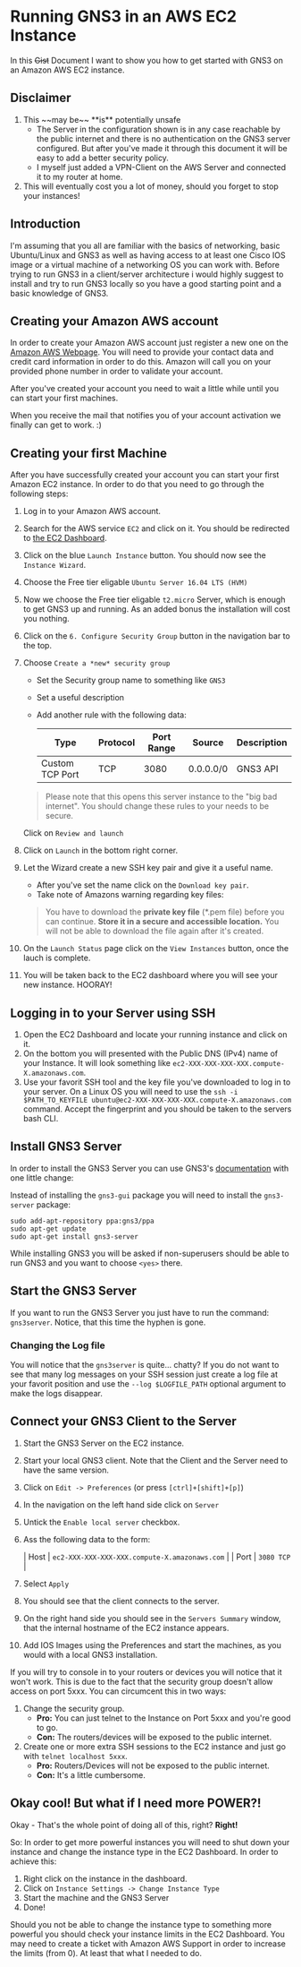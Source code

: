 # Running GNS3 in an AWS EC2 Instance

In this ~~Gist~~ Document I want to show you how to get started with GNS3 on an
Amazon AWS EC2 instance.

## Disclaimer

<div class="alert alert-danger" role="alert">
<ol>
<li>This ~~may be~~ **is** potentially unsafe
<ul><li>The Server in the configuration shown is in any case reachable by the public internet and there is no authentication on the GNS3 server configured. But after you've made it through this document it will be easy to add a better security policy.</li>
<li>I myself just added a VPN-Client on the AWS Server and connected it to my router at home.</li>
</ul></li>
<li>This will eventually cost you a lot of money, should you forget to stop your instances!</li>
</ol>
</div>

## Introduction

I'm assuming that you all are familiar with the basics of networking, basic Ubuntu/Linux and GNS3 as well as having access to at least one Cisco IOS image or a virtual machine of a networking OS you can work with. Before trying to run GNS3 in a client/server architecture i would highly suggest to install and try to run GNS3 locally so you have a good starting point and a basic knowledge of GNS3.

## Creating your Amazon AWS account

In order to create your Amazon AWS account just register a new one on the [Amazon AWS Webpage](https://aws.amazon.com). You will need to provide your contact data and credit card information in order to do this. Amazon will call you on your provided phone number in order to validate your account.

After you've created your account you need to wait a little while until you can start your first machines.

When you receive the mail that notifies you of your account activation we finally can get to work. :)

## Creating your first Machine

After you have successfully created your account you can start your first Amazon EC2 instance. In order to do that you need to go through the following steps:

1. Log in to your Amazon AWS account.
2. Search for the AWS service `EC2` and click on it. You should be redirected to [the EC2 Dashboard](https://console.aws.amazon.com/ec2/v2).
3. Click on the blue `Launch Instance` button. You should now see the `Instance Wizard`.
4. Choose the Free tier eligable `Ubuntu Server 16.04 LTS (HVM)`
5. Now we choose the Free tier eligable `t2.micro` Server, which is enough to get GNS3 up and running. As an added bonus the installation will cost you nothing.
6. Click on the `6. Configure Security Group` button in the navigation bar to the top.
7. Choose `Create a *new* security group`
   * Set the Security group name to something like `GNS3`
   * Set a useful description
   * Add another rule with the following data:
   
     Type | Protocol | Port Range | Source | Description
     --- | --- | --- | --- | ---
     Custom TCP Port | TCP | 3080 | 0.0.0.0/0 | GNS3 API
   
   > Please note that this opens this server instance to the "big bad internet". You should change these rules to your needs
   > to be secure.
   
   Click on `Review and launch`
8. Click on `Launch` in the bottom right corner.
9. Let the Wizard create a new SSH key pair and give it a useful name. 
   * After you've set the name click on the `Download key pair`.
   * Take note of Amazons warning regarding key files:
   > You have to download the **private key file** (\*.pem file) before you can continue. 
   > **Store it in a secure and accessible location.**
   > You will not be able to download the file again after it's created.
10. On the `Launch Status` page click on the `View Instances` button, once the lauch is complete.
11. You will be taken back to the EC2 dashboard where you will see your new instance. HOORAY!

## Logging in to your Server using SSH

1. Open the EC2 Dashboard and locate your running instance and click on it.
2. On the bottom you will presented with the Public DNS (IPv4) name of your Instance. It will look something like `ec2-XXX-XXX-XXX-XXX.compute-X.amazonaws.com`.
3. Use your favorit SSH tool and the key file you've downloaded to log in to your server. 
   On a Linux OS you will need to use the 
   `ssh -i $PATH_TO_KEYFILE ubuntu@ec2-XXX-XXX-XXX-XXX.compute-X.amazonaws.com`
   command.
   Accept the fingerprint and you should be taken to the servers bash CLI.

## Install GNS3 Server

In order to install the GNS3 Server you can use GNS3's [documentation](https://docs.gns3.com/1QXVIihk7dsOL7Xr7Bmz4zRzTsJ02wklfImGuHwTlaA4/index.html) with one little change:

Instead of installing the `gns3-gui` package you will need to install the `gns3-server` package:

```
sudo add-apt-repository ppa:gns3/ppa
sudo apt-get update
sudo apt-get install gns3-server
```

While installing GNS3 you will be asked if non-superusers should be able to run GNS3 and you want to choose `<yes>` there.

## Start the GNS3 Server 

If you want to run the GNS3 Server you just have to run the command: `gns3server`. Notice, that this time the hyphen is gone.

### Changing the Log file

You will notice that the `gns3server` is quite... chatty? If you do not want to see that many log messages on your SSH session just create a log file at your favorit position and use the `--log $LOGFILE_PATH` optional argument to make the logs disappear.

## Connect your GNS3 Client to the Server

1. Start the GNS3 Server on the EC2 instance.
2. Start your local GNS3 client. Note that the Client and the Server need to have the same version.
3. Click on `Edit -> Preferences` (or press `[ctrl]+[shift]+[p]`)
4. In the navigation on the left hand side click on `Server`
5. Untick the `Enable local server` checkbox.
6. Ass the following data to the form:
   
   | Host | `ec2-XXX-XXX-XXX-XXX.compute-X.amazonaws.com` |
   | Port | `3080 TCP` |
   
7. Select `Apply`
8. You should see that the client connects to the server.
9. On the right hand side you should see in the `Servers Summary` window, that the internal hostname of the EC2 instance
   appears.
10. Add IOS Images using the Preferences and start the machines, as you would with a local GNS3 installation.

If you will try to console in to your routers or devices you will notice that it won't work. This is due to the fact that the security group doesn't allow access on port 5xxx. You can circumcent this in two ways:

1. Change the security group.
   * **Pro:** You can just telnet to the Instance on Port 5xxx and you're good to go.
   * **Con:** The routers/devices will be exposed to the public internet.
2. Create one or more extra SSH sessions to the EC2 instance and just go with `telnet localhost 5xxx`.
   * **Pro:** Routers/Devices will not be exposed to the public internet.
   * **Con:** It's a little cumbersome.
   
## Okay cool! But what if I need more POWER?!

Okay - That's the whole point of doing all of this, right? **Right!**

So: In order to get more powerful instances you will need to shut down your instance and change the instance type in the EC2 Dashboard. In order to achieve this:

1. Right click on the instance in the dashboard. 
2. Click on `Instance Settings -> Change Instance Type`
3. Start the machine and the GNS3 Server 
4. Done!

Should you not be able to change the instance type to something more powerful you should check your instance limits in the EC2 Dashboard. You may need to create a ticket with Amazon AWS Support in order to increase the limits (from 0). At least that what I needed to do. 
